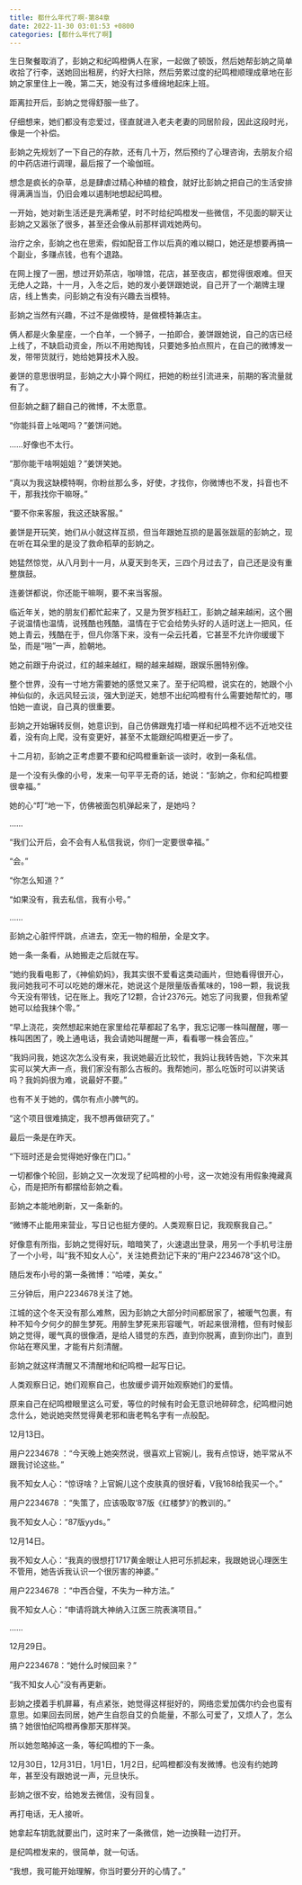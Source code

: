 ```yaml
---
title: 都什么年代了啊-第84章
date: 2022-11-30 03:01:53 +0800
categories: [都什么年代了啊]
---
```


生日聚餐取消了，彭姠之和纪鸣橙俩人在家，一起做了顿饭，然后她帮彭姠之简单收拾了行李，送她回出租房，约好大扫除，然后劳累过度的纪鸣橙顺理成章地在彭姠之家里住上一晚，第二天，她没有过多缠绵地起床上班。

距离拉开后，彭姠之觉得舒服一些了。

仔细想来，她们都没有恋爱过，径直就进入老夫老妻的同居阶段，因此这段时光，像是一个补偿。

彭姠之先规划了一下自己的存款，还有几十万，然后预约了心理咨询，去朋友介绍的中药店进行调理，最后报了一个瑜伽班。

想念是疯长的杂草，总是肆虐过精心种植的粮食，就好比彭姠之把自己的生活安排得满满当当，仍旧会难以遏制地想起纪鸣橙。

一开始，她对新生活还是充满希望，时不时给纪鸣橙发一些微信，不见面的聊天让彭姠之又嚣张了很多，甚至还会像从前那样调戏她两句。

治疗之余，彭姠之也在思索，假如配音工作以后真的难以糊口，她还是想要再搞一个副业，多赚点钱，也有个退路。

在网上搜了一圈，想过开奶茶店，咖啡馆，花店，甚至夜店，都觉得很艰难。但天无绝人之路，十一月，入冬之后，她的发小姜饼跟她说，自己开了一个潮牌主理店，线上售卖，问彭姠之有没有兴趣去当模特。

彭姠之当然有兴趣，不过不是做模特，是做模特兼店主。

俩人都是火象星座，一个白羊，一个狮子，一拍即合，姜饼跟她说，自己的店已经上线了，不缺启动资金，所以不用她掏钱，只要她多拍点照片，在自己的微博发一发，带带货就行，她给她算技术入股。

姜饼的意思很明显，彭姠之大小算个网红，把她的粉丝引流进来，前期的客流量就有了。

但彭姠之翻了翻自己的微博，不太愿意。

“你能抖音上吆喝吗？”姜饼问她。

……好像也不太行。

“那你能干啥啊姐姐？”姜饼笑她。

“真以为我这缺模特啊，你粉丝那么多，好使，才找你，你微博也不发，抖音也不干，那我找你干嘛呀。”

“要不你来客服，我这还缺客服。”

姜饼是开玩笑，她们从小就这样互损，但当年跟她互损的是嚣张跋扈的彭姠之，现在听在耳朵里的是没了救命稻草的彭姠之。

她猛然惊觉，从八月到十一月，从夏天到冬天，三四个月过去了，自己还是没有重整旗鼓。

连姜饼都说，你还能干嘛啊，要不来当客服。

临近年关，她的朋友们都忙起来了，又是为贺岁档赶工，彭姠之越来越闲，这个圈子说温情也温情，说残酷也残酷，温情在于它会给势头好的人适时送上一把风，任她上青云，残酷在于，但凡你落下来，没有一朵云托着，它甚至不允许你缓缓下坠，而是“啪”一声，脸朝地。

她之前跟于舟说过，红的越来越红，糊的越来越糊，跟娱乐圈特别像。

整个世界，没有一寸地方需要她的感觉又来了。至于纪鸣橙，说实在的，她跟个小神仙似的，永远风轻云淡，强大到逆天，她想不出纪鸣橙有什么需要她帮忙的，哪怕她一直说，自己真的很重要。

彭姠之开始辗转反侧，她意识到，自己仿佛跟鬼打墙一样和纪鸣橙不远不近地交往着，没有向上爬，没有变更好，甚至不太能跟纪鸣橙更近一步了。

十二月初，彭姠之正考虑要不要和纪鸣橙重新谈一谈时，收到一条私信。

是一个没有头像的小号，发来一句平平无奇的话，她说：“彭姠之，你和纪鸣橙要很幸福。”

她的心“叮”地一下，仿佛被面包机弹起来了，是她吗？

……

“我们公开后，会不会有人私信我说，你们一定要很幸福。”

“会。”

“你怎么知道？”

“如果没有，我去私信，我有小号。”

……

彭姠之心脏怦怦跳，点进去，空无一物的相册，全是文字。

她一条一条看，从她搬走之后就在写。

“她约我看电影了，《神偷奶妈》，我其实很不爱看这类动画片，但她看得很开心，我问她我可不可以吃她的爆米花，她说这个是限量版香蕉味的，198一颗，我说我今天没有带钱，记在账上。我吃了12颗，合计2376元。她忘了问我要，但我希望她可以给我抹个零。”

“早上浇花，突然想起来她在家里给花草都起了名字，我忘记哪一株叫醒醒，哪一株叫困困了，晚上通电话，我会请她叫醒醒一声，看看哪一株会答应。”

“我妈问我，她这次怎么没有来，我说她最近比较忙，我妈让我转告她，下次来其实可以笑大声一点，我们家没有那么古板的。我帮她问，那么吃饭时可以讲笑话吗？我妈妈很为难，说最好不要。”

也有不关于她的，偶尔有点小脾气的。

“这个项目很难搞定，我不想再做研究了。”

最后一条是在昨天。

“下班时还是会觉得她好像在门口。”

一切都像个轮回，彭姠之又一次发现了纪鸣橙的小号，这一次她没有用假象掩藏真心，而是把所有都摆给彭姠之看。

彭姠之本能地刷新，又一条新的。

“微博不止能用来营业，写日记也挺方便的。人类观察日记，我观察我自己。”

好像意有所指，彭姠之觉得好玩，暗暗笑了，火速退出登录，用另一个手机号注册了一个小号，叫“我不知女人心”，关注她费劲记下来的“用户2234678”这个ID。

随后发布小号的第一条微博：“哈喽，美女。”

三分钟后，用户2234678关注了她。

江城的这个冬天没有那么难熬，因为彭姠之大部分时间都居家了，被暖气包裹，有种不知今夕何夕的醉生梦死。用醉生梦死来形容暖气，听起来很滑稽，但有时候彭姠之觉得，暖气真的很像酒，是给人错觉的东西，直到你脱离，直到你出门，直到你站在寒风里，才能有片刻清醒。

彭姠之就这样清醒又不清醒地和纪鸣橙一起写日记。

人类观察日记，她们观察自己，也放缓步调开始观察她们的爱情。

原来自己在纪鸣橙眼里这么可爱，等位的时候有时会无意识地碎碎念，纪鸣橙问她念什么，她说她突然觉得黄老邪和唐老鸭名字有一点般配。

12月13日。

用户2234678 ：“今天晚上她突然说，很喜欢上官婉儿，我有点惊讶，她平常从不跟我讨论这些。”

我不知女人心：“惊讶啥？上官婉儿这个皮肤真的很好看，V我168给我买一个。”

用户2234678 ：“失策了，应该吸取‘87版《红楼梦》’的教训的。”

我不知女人心：“87版yyds。”

12月14日。

我不知女人心：“我真的很想打1717黄金眼让人把可乐抓起来，我跟她说心理医生不管用，她告诉我认识一个很厉害的神婆。”

用户2234678 ：“中西合璧，不失为一种方法。”

我不知女人心：“申请将跳大神纳入江医三院表演项目。”

……

12月29日。

用户2234678：“她什么时候回来？”

“我不知女人心”没有再更新。

彭姠之摸着手机屏幕，有点紧张，她觉得这样挺好的，网络恋爱加偶尔约会也蛮有意思。如果回去同居，她产生自怨自艾的负能量，不那么可爱了，又烦人了，怎么搞？她很怕纪鸣橙再像那天那样哭。

所以她忽略掉这一条，等纪鸣橙的下一条。

12月30日，12月31日，1月1日，1月2日，纪鸣橙都没有发微博。也没有约她跨年，甚至没有跟她说一声，元旦快乐。

彭姠之很不安，给她发去微信，没有回复。

再打电话，无人接听。

她拿起车钥匙就要出门，这时来了一条微信，她一边换鞋一边打开。

是纪鸣橙发来的，很简单，就一句话。

“我想，我可能开始理解，你当时要分开的心情了。”

